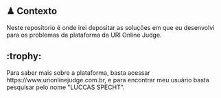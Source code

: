 <h2> ♟ Contexto </h2>
Neste repositorio é onde irei depositar as soluções em que eu desenvolvi para os problemas da plataforma da URI Online Judge. 

<h2> :trophy:</h2>
Para saber mais sobre a plataforma, basta acessar https://www.urionlinejudge.com.br, e para encontrar meu usuário basta pesquisar pelo nome "LUCCAS SPECHT".
